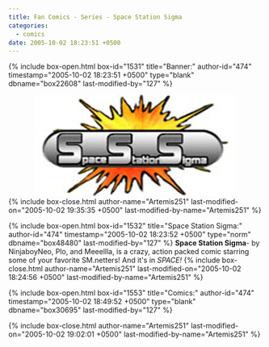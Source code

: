 ```yaml
---
title: Fan Comics - Series - Space Station Sigma
categories:
  - comics
date: 2005-10-02 18:23:51 +0500
---
```

{% include box-open.html box-id="1531" title="Banner:" author-id="474" timestamp="2005-10-02 18:23:51 +0500" type="blank" dbname="box22608" last-modified-by="127" %}
<center><img src="/comics/series/sss/sssbanner.jpg" /></center>
{% include box-close.html author-name="Artemis251" last-modified-on="2005-10-02 19:35:35 +0500" last-modified-by-name="Artemis251" %}

{% include box-open.html box-id="1532" title="Space Station Sigma:" author-id="474" timestamp="2005-10-02 18:23:52 +0500" type="norm" dbname="box48480" last-modified-by="127" %}
<b>Space Station Sigma</b>- by NinjaboyNeo, Plo, and Meeellla, is a crazy, action packed comic starring some of your favorite SM.netters!  And it's in <i>SPACE!</i>
{% include box-close.html author-name="Artemis251" last-modified-on="2005-10-02 18:24:56 +0500" last-modified-by-name="Artemis251" %}

{% include box-open.html box-id="1553" title="Comics:" author-id="474" timestamp="2005-10-02 18:49:52 +0500" type="blank" dbname="box30695" last-modified-by="127" %}
<center><navigator search="`Title` LIKE 'Space Station %'" section="title" display="no" /><displaytor mode="twocolumnlist" /></center>
{% include box-close.html author-name="Artemis251" last-modified-on="2005-10-02 19:02:01 +0500" last-modified-by-name="Artemis251" %}
